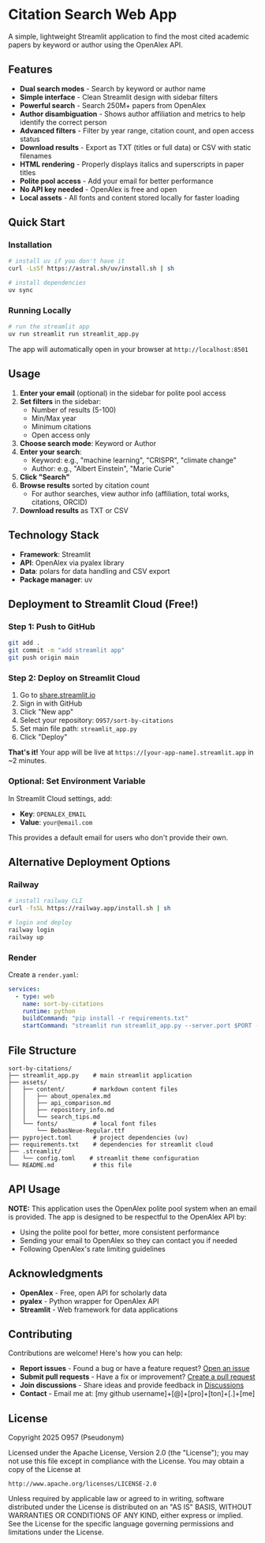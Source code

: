 # Citation Search Web App

A simple, lightweight Streamlit application to find the most cited academic papers by keyword or author using the OpenAlex API.

## Features

- **Dual search modes** - Search by keyword or author name
- **Simple interface** - Clean Streamlit design with sidebar filters
- **Powerful search** - Search 250M+ papers from OpenAlex
- **Author disambiguation** - Shows author affiliation and metrics to help identify the correct person
- **Advanced filters** - Filter by year range, citation count, and open access status
- **Download results** - Export as TXT (titles or full data) or CSV with static filenames
- **HTML rendering** - Properly displays italics and superscripts in paper titles
- **Polite pool access** - Add your email for better performance
- **No API key needed** - OpenAlex is free and open
- **Local assets** - All fonts and content stored locally for faster loading

## Quick Start

### Installation

```bash
# install uv if you don't have it
curl -LsSf https://astral.sh/uv/install.sh | sh

# install dependencies
uv sync
```

### Running Locally

```bash
# run the streamlit app
uv run streamlit run streamlit_app.py
```

The app will automatically open in your browser at `http://localhost:8501`

## Usage

1. **Enter your email** (optional) in the sidebar for polite pool access
2. **Set filters** in the sidebar:
   - Number of results (5-100)
   - Min/Max year
   - Minimum citations
   - Open access only
3. **Choose search mode**: Keyword or Author
4. **Enter your search**:
   - Keyword: e.g., "machine learning", "CRISPR", "climate change"
   - Author: e.g., "Albert Einstein", "Marie Curie"
5. **Click "Search"**
6. **Browse results** sorted by citation count
   - For author searches, view author info (affiliation, total works, citations, ORCID)
7. **Download results** as TXT or CSV

## Technology Stack

- **Framework**: Streamlit
- **API**: OpenAlex via pyalex library
- **Data**: polars for data handling and CSV export
- **Package manager**: uv

## Deployment to Streamlit Cloud (Free!)

### Step 1: Push to GitHub

```bash
git add .
git commit -m "add streamlit app"
git push origin main
```

### Step 2: Deploy on Streamlit Cloud

1. Go to [share.streamlit.io](https://share.streamlit.io)
2. Sign in with GitHub
3. Click "New app"
4. Select your repository: `O957/sort-by-citations`
5. Set main file path: `streamlit_app.py`
6. Click "Deploy"

**That's it!** Your app will be live at `https://[your-app-name].streamlit.app` in ~2 minutes.

### Optional: Set Environment Variable

In Streamlit Cloud settings, add:
- **Key**: `OPENALEX_EMAIL`
- **Value**: `your@email.com`

This provides a default email for users who don't provide their own.

## Alternative Deployment Options

### Railway
```bash
# install railway CLI
curl -fsSL https://railway.app/install.sh | sh

# login and deploy
railway login
railway up
```

### Render
Create a `render.yaml`:
```yaml
services:
  - type: web
    name: sort-by-citations
    runtime: python
    buildCommand: "pip install -r requirements.txt"
    startCommand: "streamlit run streamlit_app.py --server.port $PORT --server.address 0.0.0.0"
```

## File Structure

```
sort-by-citations/
├── streamlit_app.py    # main streamlit application
├── assets/
│   ├── content/        # markdown content files
│   │   ├── about_openalex.md
│   │   ├── api_comparison.md
│   │   ├── repository_info.md
│   │   └── search_tips.md
│   └── fonts/          # local font files
│       └── BebasNeue-Regular.ttf
├── pyproject.toml      # project dependencies (uv)
├── requirements.txt    # dependencies for streamlit cloud
├── .streamlit/
│   └── config.toml    # streamlit theme configuration
└── README.md           # this file
```

## API Usage

**NOTE:** This application uses the OpenAlex polite pool system when an email is provided. The app is designed to be respectful to the OpenAlex API by:
- Using the polite pool for better, more consistent performance
- Sending your email to OpenAlex so they can contact you if needed
- Following OpenAlex's rate limiting guidelines

## Acknowledgments

- **OpenAlex** - Free, open API for scholarly data
- **pyalex** - Python wrapper for OpenAlex API
- **Streamlit** - Web framework for data applications

## Contributing

Contributions are welcome! Here's how you can help:

- **Report issues** - Found a bug or have a feature request? [Open an issue](https://github.com/O957/sort-by-citations/issues)
- **Submit pull requests** - Have a fix or improvement? [Create a pull request](https://github.com/O957/sort-by-citations/pulls)
- **Join discussions** - Share ideas and provide feedback in [Discussions](https://github.com/O957/sort-by-citations/discussions)
- **Contact** - Email me at: [my github username]+[@]+[pro]+[ton]+[.]+[me]

## License

Copyright 2025 O957 (Pseudonym)

Licensed under the Apache License, Version 2.0 (the "License");
you may not use this file except in compliance with the License.
You may obtain a copy of the License at

    http://www.apache.org/licenses/LICENSE-2.0

Unless required by applicable law or agreed to in writing, software
distributed under the License is distributed on an "AS IS" BASIS,
WITHOUT WARRANTIES OR CONDITIONS OF ANY KIND, either express or implied.
See the License for the specific language governing permissions and
limitations under the License.
